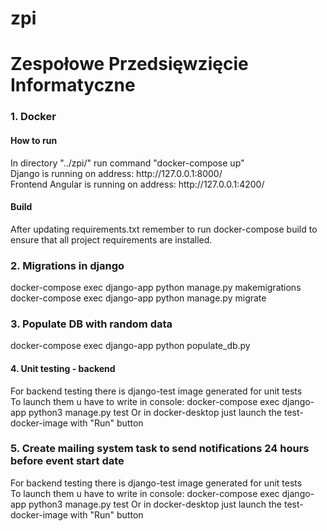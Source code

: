 # zpi
<h1>
Zespołowe Przedsięwzięcie Informatyczne
</h1>

<h3>1. Docker</h3>
<h4>How to run</h4>
<p>
  In directory "../zpi/" run command "docker-compose up" <br>
  Django is running on address: http://127.0.0.1:8000/ <br>
  Frontend Angular is running on address: http://127.0.0.1:4200/ <br>
</p>

<h4>Build</h4>
<p>
    After updating requirements.txt remember to run docker-compose build
    to ensure that all project requirements are installed.
</p>

<h3>2. Migrations in django</h3>
<p> 
docker-compose exec django-app python manage.py makemigrations <br>
docker-compose exec django-app python manage.py  migrate
</p>

<h3>3. Populate DB with random data</h3>
<p> 
docker-compose exec django-app python populate_db.py <br>
</p>

<h4>4. Unit testing - backend</h4>
<p> 
For backend testing there is django-test image generated for unit tests <br>
To launch them u have to write in console: docker-compose exec django-app python3 manage.py test
Or in docker-desktop just launch the test-docker-image with "Run" button  
</p>

<h3>5. Create mailing system task to send notifications 24 hours 
before event start date</h3>
<p> 
For backend testing there is django-test image generated for unit tests <br>
To launch them u have to write in console: docker-compose exec django-app python3 manage.py test
Or in docker-desktop just launch the test-docker-image with "Run" button  
</p>
